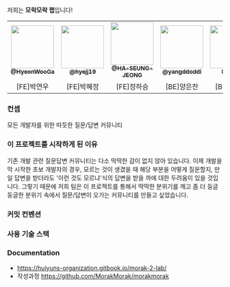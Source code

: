 저희는 **모락모락 랩**입니다!

<table>
  <tr>
  <td align="center"><a href="https://github.com/HyeonWooGa"><img src="https://avatars.githubusercontent.com/u/101603474?v=4" width="100px;" alt=""/><br /><sub><b>@HyeonWooGa</b></sub></a><br /></td>
     <td align="center"><a href="https://github.com/hyejj19"><img src="https://avatars.githubusercontent.com/u/89173923?v=4" width="100px;" alt=""/><br /><sub><b>@hyejj19</b></sub></a><br /></td>
     <td align="center"><a href="https://github.com/HA-SEUNG-JEONG"><img src="https://avatars.githubusercontent.com/u/88266129?v=4" width="100px;" alt=""/><br /><sub><b>@HA-SEUNG-JEONG</b></sub></a><br /></td>
    <td align="center"><a href="https://github.com/yangddoddi"><img src="https://avatars.githubusercontent.com/u/97802103?v=4" width="100px;" alt=""/><br /><sub><b>@yangddoddi</b></sub></a><br />
     <td align="center"><a href="https://github.com/Tldkt"><img src="https://avatars.githubusercontent.com/u/102589253?v=4" width="100px;" alt=""/><br /><sub><b>@Tldkt</b></sub></a><br />
     <td align="center"><a href="https://github.com/Shawn9948"><img src="https://avatars.githubusercontent.com/u/104377048?v=4" width="100px;" alt=""/><br /><sub><b>@Shawn9948</b></sub></a><br /></td>

</tr>
      <td align="center">[FE]박연우</td>
      <td align="center">[FE]박혜정</td>
      <td align="center">[FE]정하승</td>
      <td align="center">[BE]양은찬</td>
      <td align="center">[BE]정희윤</td>
      <td align="center">[BE]백시온</td>
</tr>

</table>

### 컨셉

모든 개발자를 위한 따듯한 질문/답변 커뮤니티

### 이 프로젝트를 시작하게 된 이유

기존 개발 관련 질문답변 커뮤니티는 다소 딱딱한 감이 없지 않아 있습니다.
이제 개발을 막 시작한 초보 개발자의 경우, 모르는 것이 생겼을 때 해당 부분을 어떻게 질문할지, 만일 답변을 받더라도 '이런 것도 모르냐'식의 답변을 받을 까에 대한 두려움이 있을 것입니다.
그렇기 때문에 저희 팀은 이 프로젝트를 통해서 딱딱한 분위기를 깨고 좀 더 둥글둥글한 분위기 속에서 질문/답변이 오가는 커뮤니티를 만들고 싶었습니다.

### 커밋 컨벤션

### 사용 기술 스택

### Documentation
- https://huiyuns-organization.gitbook.io/morak-2-lab/
- 작성과정
https://github.com/MorakMorak/morakmorak


